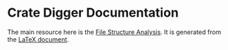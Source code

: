# Crate Digger Documentation

The main resource here is the [File Structure
Analysis](http://deepsymmetry.org/cratedigger/Analysis.pdf).
It is generated from the [LaTeX document](Analysis.tex).
